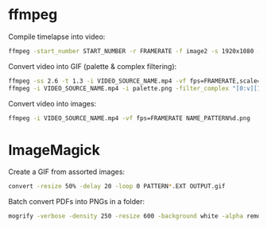 # ffmpeg


Compile timelapse into video:

```bash
ffmpeg -start_number START_NUMBER -r FRAMERATE -f image2 -s 1920x1080 -i NAME_PATTERN%DIGITSd.jpeg -vf "scale=trunc(iw/2)*2:trunc(ih/2)*2" -vcodec libx264 -preset veryslow -crf 15 -pix_fmt yuv420p OUTPUT_PATH.mp4
```

Convert video into GIF (palette & complex filtering):

```bash
ffmpeg -ss 2.6 -t 1.3 -i VIDEO_SOURCE_NAME.mp4 -vf fps=FRAMERATE,scale=320:-1:flags=lanczos,palettegen palette.png
ffmpeg -i VIDEO_SOURCE_NAME.mp4 -i palette.png -filter_complex "[0:v][1:v] paletteuse" -r FRAMERATE -lavfi paletteuse FILENAME.gif
```

Convert video into images:

```bash
ffmpeg -i VIDEO_SOURCE_NAME.mp4 -vf fps=FRAMERATE NAME_PATTERN%d.png
```

# ImageMagick

Create a GIF from assorted images:

```bash
convert -resize 50% -delay 20 -loop 0 PATTERN*.EXT OUTPUT.gif
```

Batch convert PDFs into PNGs in a folder:

```bash
mogrify -verbose -density 250 -resize 600 -background white -alpha remove -alpha off -format png ./*.pdf
```
